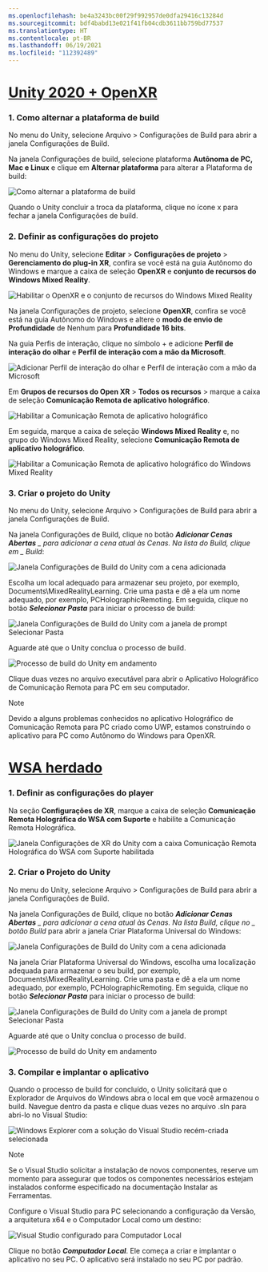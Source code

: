 ```yaml
---
ms.openlocfilehash: be4a3243bc00f29f992957de0dfa29416c13284d
ms.sourcegitcommit: bdf4babd13e021f41fb04cdb3611bb759bd77537
ms.translationtype: HT
ms.contentlocale: pt-BR
ms.lasthandoff: 06/19/2021
ms.locfileid: "112392489"
---
```

# <a name="unity-2020--openxr"></a>[Unity 2020 + OpenXR](#tab/openxr)

### <a name="1-switching-build-platform"></a>1. Como alternar a plataforma de build

No menu do Unity, selecione Arquivo > Configurações de Build para abrir a janela Configurações de Build.

Na janela Configurações de build, selecione plataforma **Autônoma de PC, Mac e Linux** e clique em **Alternar plataforma** para alterar a Plataforma de build:

![Como alternar a plataforma de build](../images/mrlearning-pc-holographic-remoting/Tutorial2-Section2-Step4-1.PNG)

Quando o Unity concluir a troca da plataforma, clique no ícone x para fechar a janela Configurações de build.

### <a name="2-set-the-project-settings"></a>2. Definir as configurações do projeto

No menu do Unity, selecione **Editar** > **Configurações de projeto** > **Gerenciamento do plug-in XR**, confira se você está na guia Autônomo do Windows e marque a caixa de seleção **OpenXR** e **conjunto de recursos do Windows Mixed Reality**.

![Habilitar o OpenXR e o conjunto de recursos do Windows Mixed Reality](../images/mrlearning-pc-holographic-remoting/Tutorial2-Section2-Step4-2.PNG)

Na janela Configurações de projeto, selecione **OpenXR**, confira se você está na guia Autônomo do Windows e altere o **modo de envio de Profundidade** de Nenhum para **Profundidade 16 bits**.

Na guia Perfis de interação, clique no símbolo + e adicione **Perfil de interação do olhar** e **Perfil de interação com a mão da Microsoft**.

![Adicionar Perfil de interação do olhar e Perfil de interação com a mão da Microsoft](../images/mrlearning-pc-holographic-remoting/Tutorial2-Section2-Step4-3.PNG)

Em **Grupos de recursos do Open XR** > **Todos os recursos** > marque a caixa de seleção **Comunicação Remota de aplicativo holográfico**.

![Habilitar a Comunicação Remota de aplicativo holográfico](../images/mrlearning-pc-holographic-remoting/Tutorial2-Section2-Step4-4.PNG)

Em seguida, marque a caixa de seleção **Windows Mixed Reality** e, no grupo do Windows Mixed Reality, selecione **Comunicação Remota de aplicativo holográfico**.

![Habilitar a Comunicação Remota de aplicativo holográfico do Windows Mixed Reality](../images/mrlearning-pc-holographic-remoting/Tutorial2-Section2-Step4-5.PNG)

### <a name="3-build-the-unity-project"></a>3. Criar o projeto do Unity

No menu do Unity, selecione Arquivo > Configurações de Build para abrir a janela Configurações de Build.

Na janela Configurações de Build, clique no botão ***Adicionar Cenas Abertas** _ para adicionar a cena atual às Cenas. Na lista do Build, clique em _ *Build**:

![Janela Configurações de Build do Unity com a cena adicionada](../images/mrlearning-pc-holographic-remoting/Tutorial2-Section2-Step4-6.PNG)

Escolha um local adequado para armazenar seu projeto, por exemplo, Documents\MixedRealityLearning. Crie uma pasta e dê a ela um nome adequado, por exemplo, PCHolographicRemoting. Em seguida, clique no botão ***Selecionar Pasta*** para iniciar o processo de build:

![Janela Configurações de Build do Unity com a janela de prompt Selecionar Pasta](../images/mrlearning-pc-holographic-remoting/Tutorial2-Section2-Step4-7.png)

Aguarde até que o Unity conclua o processo de build.

![Processo de build do Unity em andamento](../images/mrlearning-pc-holographic-remoting/Tutorial2-Section2-Step4-8.png)

Clique duas vezes no arquivo executável para abrir o Aplicativo Holográfico de Comunicação Remota para PC em seu computador.

> [!NOTE]
> Devido a alguns problemas conhecidos no aplicativo Holográfico de Comunicação Remota para PC criado como UWP, estamos construindo o aplicativo para PC como Autônomo do Windows para OpenXR.


# <a name="legacy-wsa"></a>[WSA herdado](#tab/wsa)

### <a name="1-set-the-player-settings"></a>1. Definir as configurações do player

Na seção **Configurações de XR**, marque a caixa de seleção **Comunicação Remota Holográfica do WSA com Suporte** e habilite a Comunicação Remota Holográfica.

![Janela Configurações de XR do Unity com a caixa Comunicação Remota Holográfica do WSA com Suporte habilitada](../images/mrlearning-pc-holographic-remoting/Tutorial2-Section2-Step1-1.png)

### <a name="2-build-the-unity-project"></a>2. Criar o Projeto do Unity

No menu do Unity, selecione Arquivo > Configurações de Build para abrir a janela Configurações de Build.

Na janela Configurações de Build, clique no botão ***Adicionar Cenas Abertas** _ para adicionar a cena atual às Cenas. Na lista Build, clique no _ *_botão Build_** para abrir a janela Criar Plataforma Universal do Windows:

![Janela Configurações de Build do Unity com a cena adicionada](../images/mrlearning-pc-holographic-remoting/Tutorial2-Section2-Step2-1.png)

Na janela Criar Plataforma Universal do Windows, escolha uma localização adequada para armazenar o seu build, por exemplo, Documents\MixedRealityLearning. Crie uma pasta e dê a ela um nome adequado, por exemplo, PCHolographicRemoting. Em seguida, clique no botão ***Selecionar Pasta*** para iniciar o processo de build:

![Janela Configurações de Build do Unity com a janela de prompt Selecionar Pasta](../images/mrlearning-pc-holographic-remoting/Tutorial2-Section2-Step2-2.png)

Aguarde até que o Unity conclua o processo de build.

![Processo de build do Unity em andamento](../images/mrlearning-pc-holographic-remoting/Tutorial2-Section2-Step2-3.png)

### <a name="3-build-and-deploy-the-application"></a>3. Compilar e implantar o aplicativo

Quando o processo de build for concluído, o Unity solicitará que o Explorador de Arquivos do Windows abra o local em que você armazenou o build. Navegue dentro da pasta e clique duas vezes no arquivo .sln para abri-lo no Visual Studio:

![Windows Explorer com a solução do Visual Studio recém-criada selecionada](../images/mrlearning-pc-holographic-remoting/Tutorial2-Section2-Step3-1.png)

> [!NOTE]
> Se o Visual Studio solicitar a instalação de novos componentes, reserve um momento para assegurar que todos os componentes necessários estejam instalados conforme especificado na documentação Instalar as Ferramentas.

Configure o Visual Studio para PC selecionando a configuração da Versão, a arquitetura x64 e o Computador Local como um destino:

![Visual Studio configurado para Computador Local](../images/mrlearning-pc-holographic-remoting/Tutorial2-Section2-Step3-2.png)

Clique no botão ***Computador Local***. Ele começa a criar e implantar o aplicativo no seu PC. O aplicativo será instalado no seu PC por padrão.
